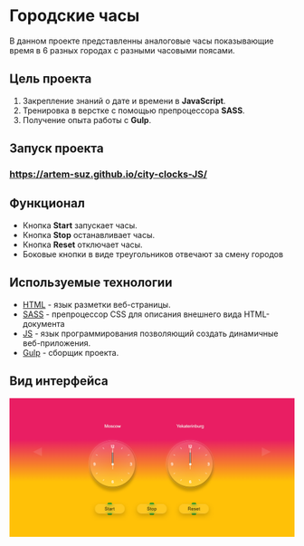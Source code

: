 # Городские часы

В данном проекте представленны аналоговые часы показывающие время в 6 разных городах с разными часовыми поясами.

## Цель проекта
1. Закрепление знаний о дате и времени в **JavaScript**.
2. Тренировка в верстке с помощью препроцессора **SASS**.
3. Получение опыта работы с **Gulp**.

## Запуск проекта
### https://artem-suz.github.io/city-clocks-JS/


## Функционал
+ Кнопка **Start** запускает часы. 
+ Кнопка **Stop** останавливает часы.
+ Кнопка **Reset** отключает часы.
+ Боковые кнопки в виде треугольников отвечают за смену городов

## Используемые технологии

* [HTML](https://developer.mozilla.org/ru/docs/Learn/Getting_started_with_the_web/HTML_basics) - язык разметки веб-страницы.
* [SASS](https://sass-scss.ru/documentation/sintaksis/) - препроцессор CSS для описания внешнего вида HTML-документа
* [JS](https://developer.mozilla.org/ru/docs/Learn/JavaScript/First_steps/What_is_JavaScript) - язык программирования позволяющий создать динамичные веб-приложения.
* [Gulp](https://webdesign-master.ru/blog/docs/gulp-documentation.html) - сборщик проекта.

## Вид интерфейса
![Clock](img/imgClocksForGit.PNG)

